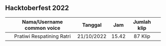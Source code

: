 <!-- copy format isi ini di foldermu -->

## Hacktoberfest 2022


| | Nama/Username common voice | Tanggal | Jam | Jumlah klip | |
| - | :-: | :-: | :-: | :-: | :-: |
| | Pratiwi Respatining Ratri | 21/10/2022 | 15.42 | 87 Klip |
